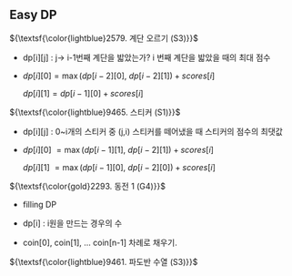 ## Easy DP
${\textsf{\color{lightblue}2579. 계단 오르기 (S3)}}$

- dp[i][j] : j-> i-1번째 계단을 밟았는가? i 번째 계단을 밟았을 때의 최대 점수

- ${dp[i][0] =  \max(dp[i-2][0],\ dp[i-2][1])+scores[i] }$

  ${dp[i][1] = dp[i-1][0]+scores[i]}$

${\textsf{\color{lightblue}9465. 스티커 (S1)}}$

- dp[i][j] : 0~i개의 스티커 중 (j,i) 스티커를 떼어냈을 때 스티커의 점수의 최댓값

* ${dp[i][0]\ = \max(dp[i-1][1],\ dp[i-2][1])+scores[i]}$

  ${dp[i][1]\ = \max(dp[i-1][0], \ dp[i-2][0])+scores[i]}$


${\textsf{\color{gold}2293. 동전 1 (G4)}}$

- filling DP

- dp[i] : i원을 만드는 경우의 수

- coin[0], coin[1], ... coin[n-1] 차례로 채우기.

${\textsf{\color{lightblue}9461. 파도반 수열 (S3)}}$
  
